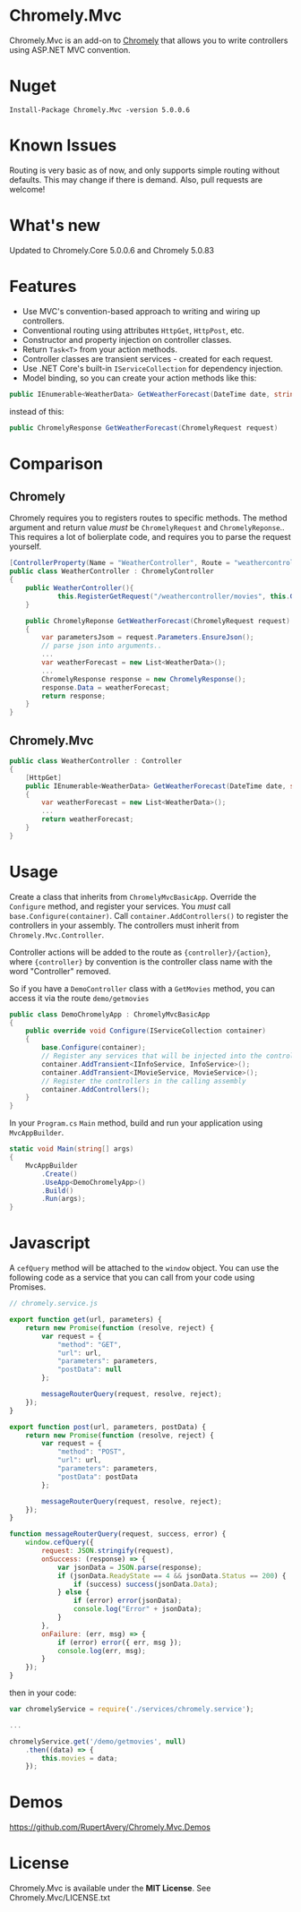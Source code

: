 # Chromely.Mvc

Chromely.Mvc is an add-on to [Chromely](https://github.com/chromelyapps/Chromely) that allows you to write controllers using ASP.NET MVC convention.

# Nuget

```
Install-Package Chromely.Mvc -version 5.0.0.6
```

# Known Issues

Routing is very basic as of now, and only supports simple routing without defaults.  This may change if there is demand. Also, pull requests are welcome!

# What's new

Updated to Chromely.Core 5.0.0.6 and Chromely 5.0.83

# Features
* Use MVC's convention-based approach to writing and wiring up controllers.
* Conventional routing using attributes `HttpGet`, `HttpPost`, etc.
* Constructor and property injection on controller classes.
* Return `Task<T>` from your action methods.
* Controller classes are transient services - created for each request.
* Use .NET Core's built-in `IServiceCollection` for dependency injection.
* Model binding, so you can create your action methods like this:

```csharp
public IEnumerable<WeatherData> GetWeatherForecast(DateTime date, string location)
```

instead of this:

```csharp
public ChromelyResponse GetWeatherForecast(ChromelyRequest request)
```

# Comparison

## Chromely

Chromely requires you to registers routes to specific methods. The method argument and return value _must_ be `ChromelyRequest` and `ChromelyReponse`.. This requires a lot of bolierplate code, and requires you to parse the request yourself.

```csharp
[ControllerProperty(Name = "WeatherController", Route = "weathercontroller")]
public class WeatherController : ChromelyController
{
	public WeatherController(){
            this.RegisterGetRequest("/weathercontroller/movies", this.GetMovies);
	}

	public ChromelyReponse GetWeatherForecast(ChromelyRequest request)
	{
		var parametersJsom = request.Parameters.EnsureJson();
		// parse json into arguments..
		...			
		var weatherForecast = new List<WeatherData>();
		... 
		ChromelyResponse response = new ChromelyResponse();
		response.Data = weatherForecast; 
		return response;
	}
}
```

## Chromely.Mvc

```csharp
public class WeatherController : Controller
{
	[HttpGet]
	public IEnumerable<WeatherData> GetWeatherForecast(DateTime date, string location)
	{
		var weatherForecast = new List<WeatherData>();
		... 
		return weatherForecast;
	}
}
```

# Usage

Create a class that inherits from `ChromelyMvcBasicApp`. Override the `Configure` method, and register your services. You _must_ call `base.Configure(container)`. Call `container.AddControllers()` to register the controllers in your assembly. The controllers must inherit from `Chromely.Mvc.Controller`.

Controller actions will be added to the route as `{controller}/{action}`, where `{controller}` by convention is the controller class name with the word "Controller" removed.

So if you have a `DemoController` class with a `GetMovies` method, you can access it via the route `demo/getmovies`

```csharp
public class DemoChromelyApp : ChromelyMvcBasicApp
{
	public override void Configure(IServiceCollection container)
	{
		base.Configure(container);
		// Register any services that will be injected into the controllers, or other services
		container.AddTransient<IInfoService, InfoService>();
		container.AddTransient<IMovieService, MovieService>();
		// Register the controllers in the calling assembly
		container.AddControllers();
	}
}
```

In your `Program.cs` `Main` method, build and run your application using `MvcAppBuilder`.

```csharp
static void Main(string[] args)
{
	MvcAppBuilder
		.Create()
		.UseApp<DemoChromelyApp>()
		.Build()
		.Run(args);
}
```

# Javascript

A `cefQuery` method will be attached to the `window` object.  You can use the following code as a service that you can call from your code using Promises.

```js
// chromely.service.js

export function get(url, parameters) {
    return new Promise(function (resolve, reject) {
        var request = {
            "method": "GET",
            "url": url,
            "parameters": parameters,
            "postData": null
        };

        messageRouterQuery(request, resolve, reject);
    });
}

export function post(url, parameters, postData) {
    return new Promise(function (resolve, reject) {
        var request = {
            "method": "POST",
            "url": url,
            "parameters": parameters,
            "postData": postData
        };

        messageRouterQuery(request, resolve, reject);
    });
}

function messageRouterQuery(request, success, error) {
    window.cefQuery({
        request: JSON.stringify(request),
        onSuccess: (response) => {
            var jsonData = JSON.parse(response);
            if (jsonData.ReadyState == 4 && jsonData.Status == 200) {
                if (success) success(jsonData.Data);
            } else {
                if (error) error(jsonData);
                console.log("Error" + jsonData);
            }
        },
        onFailure: (err, msg) => {
            if (error) error({ err, msg });
            console.log(err, msg);
        }
    });
}

```

then in your code:

```js
var chromelyService = require('./services/chromely.service');

...

chromelyService.get('/demo/getmovies', null)
	.then((data) => {
		this.movies = data;
	});
```

# Demos 

https://github.com/RupertAvery/Chromely.Mvc.Demos

# License

Chromely.Mvc is available under the **MIT License**. See Chromely.Mvc/LICENSE.txt